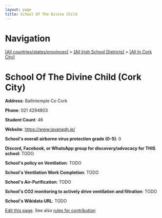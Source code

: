 ```yaml
---
layout: page
title: School Of The Divine Child
---
```

# Navigation

[[All countries/states/provinces]](../../..) > [[All Irish School Districts]](../..) > [[All In Cork City]](..)

# School Of The Divine Child (Cork City)

**Address**: Ballintemple Co Cork

**Phone**: 021 4294803

**Student Count**: 46

**Website**: <https://www.lavanagh.ie/>

**School's overall airborne virus protection grade (0-5)**: 0

**Discord, Facebook, or WhatsApp group for discovery/advocacy for THIS school**: TODO

**School's policy on Ventilation**: TODO

**School's Ventilation Work Completion**: TODO

**School's Air-Purification**: TODO

**School's CO2 monitoring to actively drive ventilation and filtration**: TODO

**School's Wikidata URL**: TODO


[Edit this page](https://github.com/ventilate-schools/Ireland/edit/main/./Cork_City/School_Of_The_Divine_Child.md). See also [rules for contribution](../../../contribution-rules/)